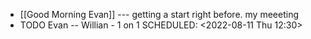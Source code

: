 - [[Good Morning Evan]] --- getting a start right before. my meeeting
- TODO Evan -- Willian - 1 on 1
  SCHEDULED: <2022-08-11 Thu 12:30>